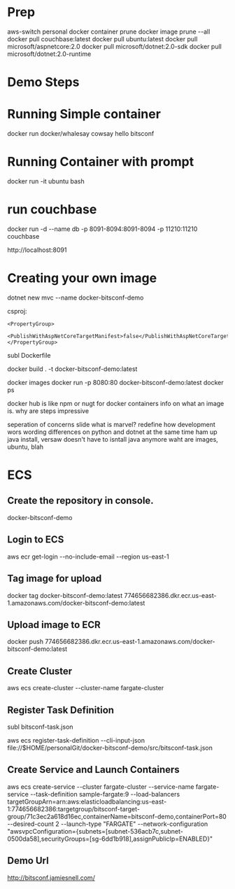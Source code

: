  
Prep
====
aws-switch personal
docker container prune
docker image prune --all
docker pull couchbase:latest
docker pull ubuntu:latest
docker pull microsoft/aspnetcore:2.0
docker pull microsoft/dotnet:2.0-sdk
docker pull microsoft/dotnet:2.0-runtime

Demo Steps
==========


Running Simple container
=========================
docker run docker/whalesay cowsay hello bitsconf

Running Container with prompt
=============================
docker run -it ubuntu bash

run couchbase
=============
docker run -d --name db -p 8091-8094:8091-8094 -p 11210:11210 couchbase

http://localhost:8091

Creating your own image
=======================
dotnet new mvc --name docker-bitsconf-demo

csproj:

	<PropertyGroup>
		<PublishWithAspNetCoreTargetManifest>false</PublishWithAspNetCoreTargetManifest>
	</PropertyGroup>

subl Dockerfile

docker build . -t docker-bitsconf-demo:latest

docker images
docker run -p 8080:80 docker-bitsconf-demo:latest
docker ps

docker hub is like npm or nugt for docker containers
info on what an image is.
why are steps impressive

seperation of concerns slide
what is marvel? redefine how development wors
wording differences on python and dotnet at the same time
ham up java install, versaw doesn't have to isntall java anymore
waht are images, ubuntu, blah

ECS
===

Create the repository in console.
---------------------------------
docker-bitsconf-demo

Login to ECS
------------
aws ecr get-login --no-include-email --region us-east-1

Tag image for upload
--------------------
docker tag docker-bitsconf-demo:latest 774656682386.dkr.ecr.us-east-1.amazonaws.com/docker-bitsconf-demo:latest

Upload image to ECR
-------------------
docker push 774656682386.dkr.ecr.us-east-1.amazonaws.com/docker-bitsconf-demo:latest

Create Cluster
--------------
aws ecs create-cluster --cluster-name fargate-cluster

Register Task Definition
------------------------------------
subl bitsconf-task.json

aws ecs register-task-definition --cli-input-json file://$HOME/personalGit/docker-bitsconf-demo/src/bitsconf-task.json

Create Service and Launch Containers
------------------------------------
aws ecs create-service --cluster fargate-cluster --service-name fargate-service --task-definition sample-fargate:9 --load-balancers targetGroupArn=arn:aws:elasticloadbalancing:us-east-1:774656682386:targetgroup/bitsconf-target-group/71c3ec2a618d16ec,containerName=bitsconf-demo,containerPort=80 --desired-count 2 --launch-type "FARGATE" --network-configuration "awsvpcConfiguration={subnets=[subnet-536acb7c,subnet-0500da58],securityGroups=[sg-6dd1b918],assignPublicIp=ENABLED}"

Demo Url
--------
http://bitsconf.jamiesnell.com/

